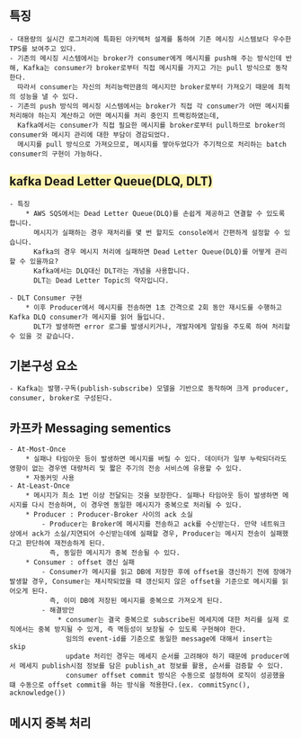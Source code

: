 ## 특징
	- 대용량의 실시간 로그처리에 특화된 아키텍처 설계를 통하여 기존 메시징 시스템보다 우수한 TPS를 보여주고 있다.
	- 기존의 메시징 시스템에서는 broker가 consumer에게 메시지를 push해 주는 방식인데 반해, Kafka는 consumer가 broker로부터 직접 메시지를 가지고 가는 pull 방식으로 동작한다. 
	  따라서 consumer는 자신의 처리능력만큼의 메시지만 broker로부터 가져오기 때문에 최적의 성능을 낼 수 있다.
	- 기존의 push 방식의 메시징 시스템에서는 broker가 직접 각 consumer가 어떤 메시지를 처리해야 하는지 계산하고 어떤 메시지를 처리 중인지 트랙킹하였는데, 
	  Kafka에서는 consumer가 직접 필요한 메시지를 broker로부터 pull하므로 broker의 consumer와 메시지 관리에 대한 부담이 경감되었다. 
	  메시지를 pull 방식으로 가져오므로, 메시지를 쌓아두었다가 주기적으로 처리하는 batch consumer의 구현이 가능하다.

## <span style="background-color:#fff5b1">kafka Dead Letter Queue(DLQ, DLT)</span>
	- 특징
		* AWS SQS에서는 Dead Letter Queue(DLQ)를 손쉽게 제공하고 연결할 수 있도록 합니다.
	      메시지가 실패하는 경우 재처리를 몇 번 할지도 console에서 간편하게 설정할 수 있습니다.
	      Kafka의 경우 메시지 처리에 실패하면 Dead Letter Queue(DLQ)를 어떻게 관리할 수 있을까요?
	      Kafka에서는 DLQ대신 DLT라는 개념을 사용합니다.
	      DLT는 Dead Letter Topic의 약자입니다.

	- DLT Consumer 구현
		* 이후 Producer에서 메시지를 전송하면 1초 간격으로 2회 동안 재시도를 수행하고 Kafka DLQ consumer가 메시지를 읽어 들입니다.
		  DLT가 발생하면 error 로그를 발생시키거나, 개발자에게 알림을 주도록 하여 처리할 수 있을 것 같습니다.

## 기본구성 요소
	- Kafka는 발행-구독(publish-subscribe) 모델을 기반으로 동작하며 크게 producer, consumer, broker로 구성된다.


## 카프카 Messaging sementics
	- At-Most-Once
		* 실패나 타임아웃 등이 발생하면 메시지를 버릴 수 있다. 데이터가 일부 누락되더라도 영향이 없는 경우엔 대량처리 및 짧은 주기의 전송 서비스에 유용할 수 있다.
		* 자동커밋 사용
	- At-Least-Once
		* 메시지가 최소 1번 이상 전달되는 것을 보장한다. 실패나 타임아웃 등이 발생하면 메시지를 다시 전송하며, 이 경우엔 동일한 메시지가 중복으로 처리될 수 있다.
		* Producer : Producer-Broker 사이의 ack 소실
			- Producer는 Broker에 메시지를 전송하고 ack를 수신받는다. 만약 네트워크 상에서 ack가 소실/지연되어 수신받는데에 실패할 경우, Producer는 메시지 전송이 실패했다고 판단하여 재전송하게 된다. 
			  즉, 동일한 메시지가 중복 전송될 수 있다.
		* Consumer : offset 갱신 실패
			- Consumer가 메시지를 읽고 DB에 저장한 후에 offset을 갱신하기 전에 장애가 발생할 경우, Consumer는 재시작되었을 때 갱신되지 않은 offset을 기준으로 메시지를 읽어오게 된다. 
			  즉, 이미 DB에 저장된 메시지를 중복으로 가져오게 된다.
			- 해결방안
				* consumer는 결국 중복으로 subscribe된 메세지에 대한 처리를 실제 로직에서는 중복 방지될 수 있게, 즉 멱등성이 보장될 수 있도록 구현해야 한다.
				  임의의 event-id를 기준으로 동일한 message에 대해서 insert는 skip
				  update 처리인 경우는 메세지 순서를 고려해야 하기 때문에 producer에서 메세지 publish시점 정보를 담은 publish_at 정보를 활용, 순서를 검증할 수 있다.
				  consumer offset commit 방식은 수동으로 설정하여 로직이 성공했을 떄 수동으로 offset commit을 하는 방식을 적용한다.(ex. commitSync(), acknowledge())


## 메시지 중복 처리
